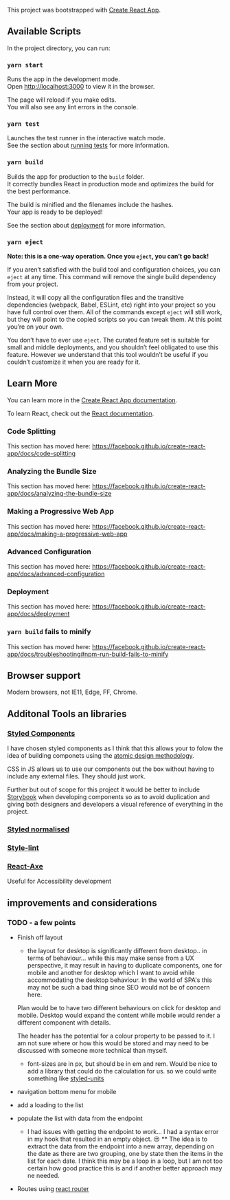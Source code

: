 This project was bootstrapped with [Create React App](https://github.com/facebook/create-react-app).


## Available Scripts

In the project directory, you can run:

### `yarn start`

Runs the app in the development mode.<br />
Open [http://localhost:3000](http://localhost:3000) to view it in the browser.

The page will reload if you make edits.<br />
You will also see any lint errors in the console.

### `yarn test`

Launches the test runner in the interactive watch mode.<br />
See the section about [running tests](https://facebook.github.io/create-react-app/docs/running-tests) for more information.

### `yarn build`

Builds the app for production to the `build` folder.<br />
It correctly bundles React in production mode and optimizes the build for the best performance.

The build is minified and the filenames include the hashes.<br />
Your app is ready to be deployed!

See the section about [deployment](https://facebook.github.io/create-react-app/docs/deployment) for more information.

### `yarn eject`

**Note: this is a one-way operation. Once you `eject`, you can’t go back!**

If you aren’t satisfied with the build tool and configuration choices, you can `eject` at any time. This command will remove the single build dependency from your project.

Instead, it will copy all the configuration files and the transitive dependencies (webpack, Babel, ESLint, etc) right into your project so you have full control over them. All of the commands except `eject` will still work, but they will point to the copied scripts so you can tweak them. At this point you’re on your own.

You don’t have to ever use `eject`. The curated feature set is suitable for small and middle deployments, and you shouldn’t feel obligated to use this feature. However we understand that this tool wouldn’t be useful if you couldn’t customize it when you are ready for it.

## Learn More

You can learn more in the [Create React App documentation](https://facebook.github.io/create-react-app/docs/getting-started).

To learn React, check out the [React documentation](https://reactjs.org/).

### Code Splitting

This section has moved here: https://facebook.github.io/create-react-app/docs/code-splitting

### Analyzing the Bundle Size

This section has moved here: https://facebook.github.io/create-react-app/docs/analyzing-the-bundle-size

### Making a Progressive Web App

This section has moved here: https://facebook.github.io/create-react-app/docs/making-a-progressive-web-app

### Advanced Configuration

This section has moved here: https://facebook.github.io/create-react-app/docs/advanced-configuration

### Deployment

This section has moved here: https://facebook.github.io/create-react-app/docs/deployment

### `yarn build` fails to minify

This section has moved here: https://facebook.github.io/create-react-app/docs/troubleshooting#npm-run-build-fails-to-minify


## Browser support
Modern browsers, not IE11, Edge, FF, Chrome.

## Additonal Tools an libraries


### [Styled Components](https://styled-components.com/)
I have chosen styled components as I think that this allows your to folow the idea of building componets using the [atomic design methodology](https://atomicdesign.bradfrost.com/chapter-2/).

CSS in JS allows us to use our components out the box without having to include any external files. They should just work.

Further but out of scope for this project it would be better to include [Storybook](https://storybook.js.org/) when developing components so as to avoid duplication and giving both designers and developers a visual reference of everything in the project.

### [Styled normalised](https://www.npmjs.com/package/styled-normalize)

### [Style-lint](https://stylelint.io/)

### [React-Axe](https://stylelint.io/)
Useful for Accessibility development

## improvements and considerations
### TODO - a few points
* Finish off layout
  * the layout for desktop is significantly different from desktop.. in terms of behaviour... while this may make sense from a UX perspective, it may result in having to duplicate components, one for mobile and another for desktop which I want to avoid while accommodating the desktop behaviour. In the world of SPA's this may not be such a bad thing since SEO would not be of concern here.

  Plan would be to have two different behaviours on click for desktop and mobile. Desktop would expand the content while mobile would render a different component with details.

  The header has the potential for a colour property to be passed to it. I am not sure where or how this would be stored and may need to be discussed with someone more technical than myself.

  * font-sizes are in px, but should be in em and rem. Would be nice to add a library that could do the calculation for us. so we could write something like [styled-units](https://www.npmjs.com/package/styled-units)

* navigation bottom menu for mobile
* add a loading to the list
* populate the list with data from the endpoint
  * I had issues with getting the endpoint to work... I had a syntax error in my hook that resulted in an empty object. :unamused:
  ** The idea is to extract the data from the endpoint into a new array, depending on the date as there are two grouping, one by state then the items in the list for each date. I think this may be a loop in a loop, but I am not too certain how good practice this is and if another better approach may ne needed.

* Routes using [react router](https://reacttraining.com/react-router/web/example/url-params)





